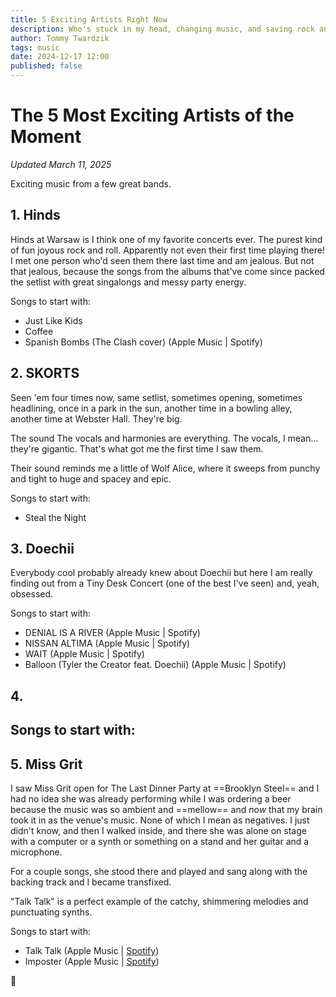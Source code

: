 ```yaml
---
title: 5 Exciting Artists Right Now
description: Who's stuck in my head, changing music, and saving rock and roll.
author: Tommy Twardzik
tags: music
date: 2024-12-17 12:00
published: false
---
```

<!-- This post is unpublished --> 

# The 5 Most Exciting Artists of the Moment
*Updated March 11, 2025*

Exciting music from a few great bands.

## 1. Hinds

Hinds at Warsaw is I think one of my favorite concerts ever. The purest kind of fun joyous rock and roll. Apparently not even their first time playing there! I met one person who'd seen them there last time and am jealous. But not that jealous, because the songs from the albums that've come since packed the setlist with great singalongs and messy party energy.



Songs to start with:
- Just Like Kids
- Coffee
- Spanish Bombs (The Clash cover) (Apple Music | Spotify)

## 2. SKORTS

Seen 'em four times now, same setlist, sometimes opening, sometimes headlining, once in a park in the sun, another time in a bowling alley, another time at Webster Hall. They're big.

The sound 
The vocals and harmonies are everything. The vocals, I mean... they're gigantic. That's what got me the first time I saw them.

Their sound reminds me a little of Wolf Alice, where it sweeps from punchy and tight to huge and spacey and epic.

Songs to start with:
- Steal the Night

## 3. Doechii

Everybody cool probably already knew about Doechii but here I am really finding out from a Tiny Desk Concert (one of the best I've seen) and, yeah, obsessed.

Songs to start with:
- DENIAL IS A RIVER (Apple Music | Spotify)
- NISSAN ALTIMA (Apple Music | Spotify)
- WAIT (Apple Music | Spotify)
- Balloon (Tyler the Creator feat. Doechii) (Apple Music | Spotify)

## 4. 


Songs to start with:
- 

## 5. Miss Grit

I saw Miss Grit open for The Last Dinner Party at ==Brooklyn Steel== and I had no idea she was already performing while I was ordering a beer because the music was so ambient and ==mellow== and *now* that my brain took it in as the venue's music. None of which I mean as negatives. I just didn't know, and then I walked inside, and there she was alone on stage with a computer or a synth or something on a stand and her guitar and a microphone.

For a couple songs, she stood there and played and sang along with the backing track and I became transfixed.

"Talk Talk" is a perfect example of the catchy, shimmering melodies and punctuating synths.

Songs to start with:
- Talk Talk (Apple Music | [Spotify](https://open.spotify.com/track/4ob4h8LBUxRrdy1UmJFU4j?si=b85cc864e5cd4e00))
- Imposter (Apple Music | [Spotify](https://open.spotify.com/track/75RFwKV6wjJiCQmuoUY69f?si=0ffe69955b16492b))



🎵
